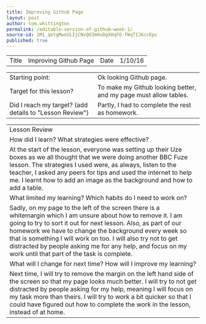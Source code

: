 ```yaml
---
title: Improving Github Page
layout: post
author: tom.whittington
permalink: /editable-version-of-github-week-1/
source-id: 1M1_qotgMwoULIjCNxQO3mHuDgXHqFO-fWqTIJ6ccKpc
published: true
---
```

<table>
  <tr>
    <td>Title</td>
    <td>Improving Github Page</td>
    <td>Date</td>
    <td>1/10/16</td>
  </tr>
</table>


<table>
  <tr>
    <td>Starting point:</td>
    <td>Ok looking Github page.</td>
  </tr>
  <tr>
    <td>Target for this lesson?</td>
    <td>To make my Github looking better, and my page must allow tables.</td>
  </tr>
  <tr>
    <td>Did I reach my target? 
(add details to "Lesson Review")</td>
    <td>Partly, I had to complete the rest as homework. </td>
  </tr>
</table>


<table>
  <tr>
    <td>Lesson Review</td>
  </tr>
  <tr>
    <td>How did I learn? What strategies were effective? </td>
  </tr>
  <tr>
    <td>At the start of the lesson, everyone was setting up their Uze boxes as we all thought that we were doing another BBC Fuze lesson. The strategies I used were, as always, listen to the teacher, I asked any peers for tips and used the internet to help me. I learnt how to add an image as the background and how to add a table. </td>
  </tr>
  <tr>
    <td>What limited my learning? Which habits do I need to work on? </td>
  </tr>
  <tr>
    <td>Sadly, on my page to the left of the screen there is a whitemargin which I am unsure about how to remove it. I am going to try to sort it out for next lesson. Also, as part of our homework we have to change the background every week so that is something I will work on too. I will also try not to get distracted by people asking me for any help, and focus on my work until that part of the task is complete. 
 </td>
  </tr>
  <tr>
    <td>What will I change for next time? How will I improve my learning?</td>
  </tr>
  <tr>
    <td>Next time, I will try to remove the margin on the left hand side of the screen so that my page looks much better. I will try to not get distracted by people asking for my help, meaning I will focus on my task more than theirs. I will try to work a bit quicker so that I could have figured out how to complete the work in the lesson, instead of at home.</td>
  </tr>
</table>


